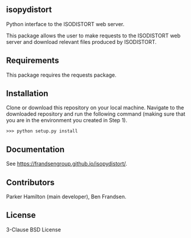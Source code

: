 ## isopydistort

Python interface to the ISODISTORT web server.

This package allows the user to make requests to the ISODISTORT web server and download relevant files produced by ISODISTORT.


## Requirements

This package requires the requests package.

## Installation

Clone or download this repository on your local machine. Navigate to the downloaded repository and run the following command (making sure that you are in the environment you created in Step 1).

    >>> python setup.py install

## Documentation
See https://frandsengroup.github.io/isopydistort/.

## Contributors

Parker Hamilton (main developer), Ben Frandsen.

## License

3-Clause BSD License
